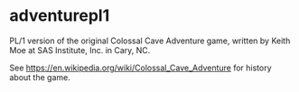 # adventurepl1
PL/1 version of the original Colossal Cave Adventure game,
written by Keith Moe at SAS Institute, Inc. in Cary, NC.

See https://en.wikipedia.org/wiki/Colossal_Cave_Adventure for
history about the game. 
